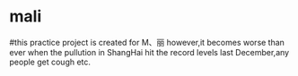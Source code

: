 # mali
#this practice project is created for  M、丽
however,it becomes worse than ever when the pullution in ShangHai hit the record levels last December,any people get cough etc.
